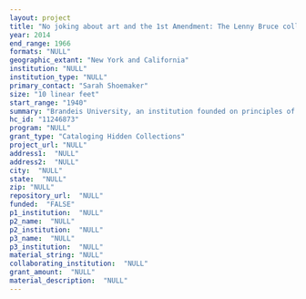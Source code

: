 ```yaml
--- 
layout: project 
title: "No joking about art and the 1st Amendment: The Lenny Bruce collection at Brandeis University"
year: 2014
end_range: 1966
formats: "NULL"
geographic_extant: "New York and California"
institution: "NULL"
institution_type: "NULL"
primary_contact: "Sarah Shoemaker"
size: "10 linear feet"
start_range: "1940"
summary: "Brandeis University, an institution founded on principles of social justice and named in honor of a Supreme Court Justice who championed every American's right to free speech, will process the personal papers of internationally renowned Jewish comedian, social critic, and 1st Amendment activist Lenny Bruce. In Brandeis's Archives & Special Collections, these materials will join the papers of many other influential figures and historymakers as well as materials that highlight social justice efforts both at Brandeis and in America. Lenny Bruce had an undeniable impact on the intersection of art and freedom in America, and the processing and promotion of his papers we propose here will allow that impact to continue and thrive."
hc_id: "11246873"
program: "NULL"
grant_type: "Cataloging Hidden Collections"
project_url: "NULL"
address1:  "NULL"
address2:  "NULL"
city:  "NULL"
state:  "NULL"
zip: "NULL"
repository_url:  "NULL"
funded:  "FALSE"
p1_institution:  "NULL"
p2_name:  "NULL"
p2_institution:  "NULL"
p3_name:  "NULL"
p3_institution:  "NULL"
material_string: "NULL"
collaborating_institution:  "NULL"
grant_amount:  "NULL"
material_description:  "NULL"
---
```

